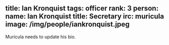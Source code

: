 title: Ian Kronquist 
tags: officer
rank: 3
person:
    name: Ian Kronquist
    title: Secretary
    irc: muricula
    image: /img/people/iankronquist.jpeg
---

Muricula needs to update his bio.

